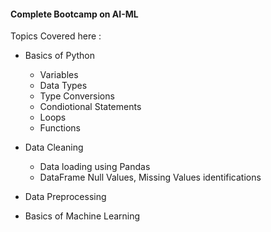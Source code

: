 #### Complete Bootcamp on AI-ML

Topics Covered here :
 - Basics of Python
   * Variables
   * Data Types
   * Type Conversions
   * Condiotional Statements
   * Loops
   * Functions
      
 - Data Cleaning
   * Data loading using Pandas
   * DataFrame Null Values, Missing Values identifications
 - Data Preprocessing
 - Basics of Machine Learning
